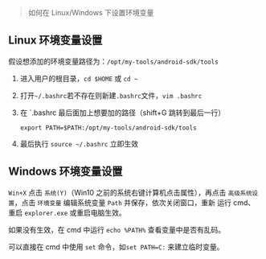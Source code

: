 > 如何在 Linux/Windows 下设置环境变量

## Linux 环境变量设置

假设想添加的环境变量路径为：`/opt/my-tools/android-sdk/tools`

1. 进入用户的根目录，`cd $HOME` 或 `cd ~`

2. 打开`~/.bashrc`若不存在则新建`.bashrc`文件，`vim .bashrc`

3. 在 `.bashrc 最后面加上想要加的路径（shift+G 跳转到最后一行）

   ```
   export PATH=$PATH:/opt/my-tools/android-sdk/tools
   ```

4. 最后执行 `source ~/.bashrc` 立即生效



## Windows 环境变量设置

`Win+X` 点击 `系统(Y)`（Win10 之前的系统右键计算机点击属性），再点击 `高级系统设置`，点击 `环境变量` 编辑系统变量 `Path` 并保存，依次关闭窗口，重新 运行 cmd、重启 `explorer.exe` 或重启电脑生效。

如果没有生效，在 cmd 中运行 `echo %PATH%` 查看变量中是否有乱码。

可以直接在 cmd 中使用 `set` 命令，如`set PATH=C:` 来建立临时变量。
